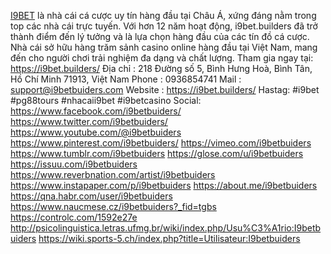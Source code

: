 
<a href="https://i9bet.builders/">I9BET</a> là nhà cái cá cược uy tín hàng đầu tại Châu Á, xứng đáng nằm trong top các nhà cái trực tuyến. Với hơn 12 năm hoạt động, i9bet.builders đã trở thành điểm đến lý tưởng và là lựa chọn hàng đầu của các tín đồ cá cược. Nhà cái sở hữu hàng trăm sảnh casino online hàng đầu tại Việt Nam, mang đến cho người chơi trải nghiệm đa dạng và chất lượng.
Tham gia ngay tại: <a href="https://i9bet.builders/">https://i9bet.builders/</a>
Địa chỉ : 218 Đường số 5, Bình Hưng Hoà, Bình Tân, Hồ Chí Minh 71913, Việt Nam
Phone : 0936854741
Mail : support@i9betbuiders.com
Website : <a href="https://i9bet.builders/">https://i9bet.builders/</a>
Hastag: #i9bet #pg88tours #nhacaii9bet #i9betcasino
Social:
<a href="https://www.facebook.com/i9betbuiders/">https://www.facebook.com/i9betbuiders/</a>
<a href="https://www.twitter.com/i9betbuiders/">https://www.twitter.com/i9betbuiders/</a>
<a href="https://www.youtube.com/@i9betbuiders">https://www.youtube.com/@i9betbuiders</a>
<a href="https://www.pinterest.com/i9betbuiders/">https://www.pinterest.com/i9betbuiders/</a>
<a href="https://vimeo.com/i9betbuiders">https://vimeo.com/i9betbuiders</a>
<a href="https://www.tumblr.com/i9betbuiders">https://www.tumblr.com/i9betbuiders</a>
<a href="https://glose.com/u/i9betbuiders">https://glose.com/u/i9betbuiders</a>
<a href="https://issuu.com/i9betbuiders">https://issuu.com/i9betbuiders</a>
<a href="https://www.reverbnation.com/artist/i9betbuiders">https://www.reverbnation.com/artist/i9betbuiders</a>
<a href="https://www.instapaper.com/p/i9betbuiders">https://www.instapaper.com/p/i9betbuiders</a>
<a href="https://about.me/i9betbuiders">https://about.me/i9betbuiders</a>
<a href="https://qna.habr.com/user/i9betbuiders">https://qna.habr.com/user/i9betbuiders</a>
<a href="https://www.naucmese.cz/i9betbuiders?_fid=tgbs">https://www.naucmese.cz/i9betbuiders?_fid=tgbs</a>
<a href="https://controlc.com/1592e27e">https://controlc.com/1592e27e</a>
<a href="http://psicolinguistica.letras.ufmg.br/wiki/index.php/Usu%C3%A1rio:I9betbuiders">http://psicolinguistica.letras.ufmg.br/wiki/index.php/Usu%C3%A1rio:I9betbuiders</a>
<a href="https://wiki.sports-5.ch/index.php?title=Utilisateur:I9betbuiders">https://wiki.sports-5.ch/index.php?title=Utilisateur:I9betbuiders</a>
